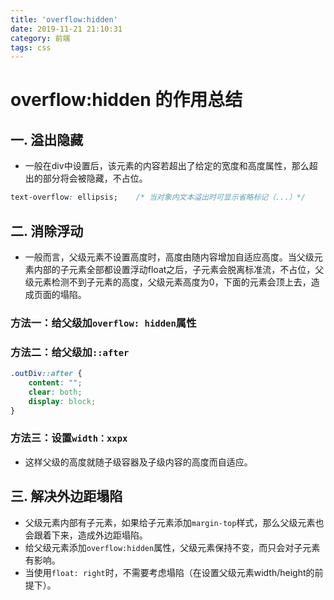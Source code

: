 ```yaml
---
title: 'overflow:hidden'
date: 2019-11-21 21:10:31
category: 前端
tags: css
---
```


# overflow:hidden 的作用总结
## 一. 溢出隐藏
- 一般在div中设置后，该元素的内容若超出了给定的宽度和高度属性，那么超出的部分将会被隐藏，不占位。

```css
text-overflow: ellipsis;	/* 当对象内文本溢出时可显示省略标记（...）*/
```

## 二. 消除浮动
- 一般而言，父级元素不设置高度时，高度由随内容增加自适应高度。当父级元素内部的子元素全部都设置浮动float之后，子元素会脱离标准流，不占位，父级元素检测不到子元素的高度，父级元素高度为0，下面的元素会顶上去，造成页面的塌陷。

### 方法一：给父级加`overflow: hidden`属性

### 方法二：给父级加`::after`

```css
.outDiv::after {
    content: "";
    clear: both;
    display: block;
}
```
<!--more-->

### 方法三：设置`width：xxpx`
- 这样父级的高度就随子级容器及子级内容的高度而自适应。

## 三. 解决外边距塌陷
- 父级元素内部有子元素，如果给子元素添加`margin-top`样式，那么父级元素也会跟着下来，造成外边距塌陷。
- 给父级元素添加`overflow:hidden`属性，父级元素保持不变，而只会对子元素有影响。
- 当使用`float: right`时，不需要考虑塌陷（在设置父级元素width/height的前提下）。